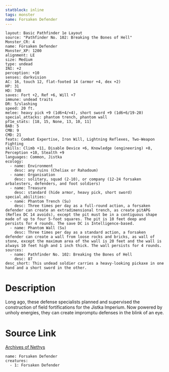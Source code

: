 ```yaml
---
statblock: inline
tags: monster
name: Forsaken Defender
---
```

```statblock
layout: Basic Pathfinder 1e Layout
source: "Pathfinder No. 102: Breaking the Bones of Hell"
Monster_CR: 4
name: Forsaken Defender
Monster_XP: 1200
alignment: LE
size: Medium
type: undead
INI: +2
perception: +10
senses: darkvision
AC: 16, touch 12, flat-footed 14 (armor +4, dex +2)
HP: 31
HD: 7d8
saves: Fort +2, Ref +6, Will +7
immune: undead traits
DR: 5/slashing
speed: 20 ft.
melee: heavy pick +9 (1d6+4/×4), short sword +9 (1d6+6/19-20)
special_attacks: phantom trench, phantom wall
pf1e_stats: [18, 15, None, 13, 10, 11]
BAB: 5
CMB: 9
CMD: 21
feats: Combat Expertise, Iron Will, Lightning Reflexes, Two-Weapon Fighting
skills: Climb +11, Disable Device +6, Knowledge (engineering) +8, Perception +10, Stealth +9
languages: Common, Jistka
ecology:
  - name: Environment
    desc: any ruins (Cheliax or Rahadoum)
  - name: Organisation
    desc: solitary, squad (2-10), or company (12-24 forsaken arbalesters, defenders, and foot soldiers)
  - name: Treasure
    desc: standard (hide armor, heavy pick, short sword)
special_abilities:
  - name: Phantom Trench (Su)
    desc: Three times per day as a full-round action, a forsaken defender can create an extradimensional trench, as create pitAPG (Reflex DC 14 avoids), except the pit must be in a contiguous shape made of up to four 5-foot squares. The pit is 10 feet deep and persists for 4 rounds. The save DC is Intelligence-based.
  - name: Phantom Wall (Su)
    desc: Three times per day as a standard action, a forsaken defender can create a wall from loose rocks and bricks, as wall of stone, except the maximum area of the wall is 20 feet and the wall is always 10 feet high and 1 inch thick. The wall persists for 4 rounds.
sources:
  - name: Pathfinder No. 102: Breaking the Bones of Hell
    desc: 87
desc_short: This undead soldier carries a heavy-looking pickaxe in one hand and a short sword in the other.
```
# Description
Long ago, these defense specialists planned and supervised the construction of field fortifications for the Jistka Imperium. Now powered by unholy energies, they can create impromptu defenses in the blink of an eye.
# Source Link
[Archives of Nethys](https://aonprd.com/MonsterDisplay.aspx?ItemName=Forsaken%20Defender)
```encounter-table
name: Forsaken Defender
creatures:
  - 1: Forsaken Defender
```
